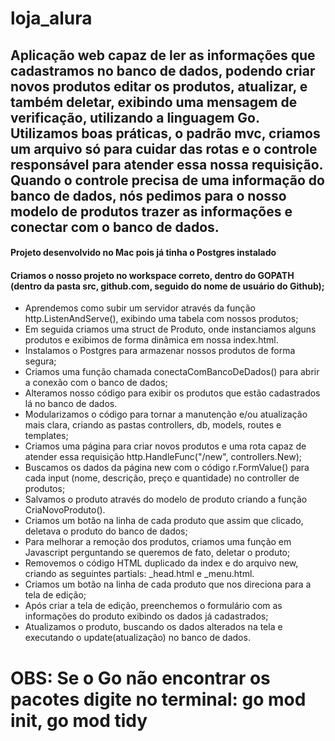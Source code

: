 # loja_alura
## Aplicação web capaz de ler as informações que cadastramos no banco de dados, podendo criar novos produtos editar os produtos, atualizar, e também deletar, exibindo uma mensagem de verificação, utilizando a linguagem Go. Utilizamos boas práticas, o padrão mvc, criamos um arquivo só para cuidar das rotas e o controle responsável para atender essa nossa requisição. Quando o controle precisa de uma informação do banco de dados, nós pedimos para o nosso modelo de produtos trazer as informações e conectar com o banco de dados.

#### Projeto desenvolvido no Mac pois já tinha o Postgres instalado
#### Criamos o nosso projeto no workspace correto, dentro do GOPATH (dentro da pasta src, github.com, seguido do nome de usuário do Github);


* Aprendemos como subir um servidor através da função http.ListenAndServe(), exibindo uma tabela com nossos produtos;
* Em seguida criamos uma struct de Produto, onde instanciamos alguns produtos e exibimos de forma dinâmica em nossa index.html.
* Instalamos o Postgres para armazenar nossos produtos de forma segura;
* Criamos uma função chamada conectaComBancoDeDados() para abrir a conexão com o banco de dados;
* Alteramos nosso código para exibir os produtos que estão cadastrados lá no banco de dados.
* Modularizamos o código para tornar a manutenção e/ou atualização mais clara, criando as pastas controllers, db, models, routes e templates;
* Criamos uma página para criar novos produtos e uma rota capaz de atender essa requisição http.HandleFunc("/new", controllers.New);
* Buscamos os dados da página new com o código r.FormValue() para cada input (nome, descrição, preço e quantidade) no controller de produtos;
* Salvamos o produto através do modelo de produto criando a função CriaNovoProduto().
* Criamos um botão na linha de cada produto que assim que clicado, deletava o produto do banco de dados;
* Para melhorar a remoção dos produtos, criamos uma função em Javascript perguntando se queremos de fato, deletar o produto;
* Removemos o código HTML duplicado da index e do arquivo new, criando as seguintes partials: _head.html e _menu.html.
* Criamos um botão na linha de cada produto que nos direciona para a tela de edição;
* Após criar a tela de edição, preenchemos o formulário com as informações do produto exibindo os dados já cadastrados;
* Atualizamos o produto, buscando os dados alterados na tela e executando o update(atualização) no banco de dados.
# OBS: Se o Go não encontrar os pacotes digite no terminal: go mod init, go mod tidy

